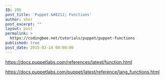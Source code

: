 ```yaml
---
ID: 295
post_title: 'Puppet &#8211; Functions'
author: sher
post_excerpt: ""
layout: post
permalink: >
  https://codingbee.net/tutorials/puppet/puppet-functions
published: true
post_date: 2015-02-14 00:00:00
---
```

https://docs.puppetlabs.com/references/latest/function.html

https://docs.puppetlabs.com/puppet/latest/reference/lang_functions.html